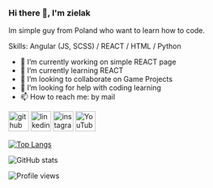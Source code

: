 ### Hi there 👋, I'm zielak
Im simple guy from Poland who want to learn how to code.

Skills: Angular (JS, SCSS) /  REACT / HTML / Python

- 🔭 I’m currently working on simple REACT page 
- 🌱 I’m currently learning REACT 
- 👯 I’m looking to collaborate on Game Projects 
- 🤔 I’m looking for help with coding learning 
- 📫 How to reach me: by mail 


[<img src='https://cdn.jsdelivr.net/npm/simple-icons@3.0.1/icons/github.svg' alt='github' height='40'>](https://github.com/zielakishere)  [<img src='https://cdn.jsdelivr.net/npm/simple-icons@3.0.1/icons/linkedin.svg' alt='linkedin' height='40'>](https://www.linkedin.com/in/https://www.linkedin.com/in/dominik-zieliński-410041241//)  [<img src='https://cdn.jsdelivr.net/npm/simple-icons@3.0.1/icons/instagram.svg' alt='instagram' height='40'>](https://www.instagram.com/https://www.instagram.com/xzielak//)  [<img src='https://cdn.jsdelivr.net/npm/simple-icons@3.0.1/icons/youtube.svg' alt='YouTube' height='40'>](https://www.youtube.com/channel/https://www.youtube.com/channel/UCBVXCCMtRBno_D-ENHbra_g)  

[![Top Langs](https://github-readme-stats.vercel.app/api/top-langs/?username=zielakishere)](https://github.com/anuraghazra/github-readme-stats)

![GitHub stats](https://github-readme-stats.vercel.app/api?username=zielakishere&show_icons=true)  

![Profile views](https://gpvc.arturio.dev/zielakishere)  
